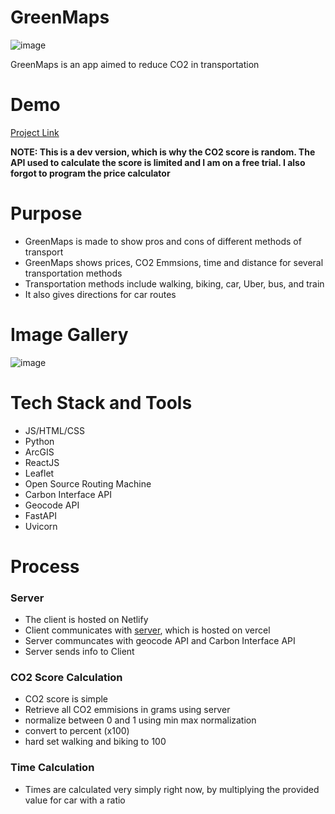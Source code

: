 # GreenMaps


![image](https://github.com/user-attachments/assets/f2b1d5a8-b670-4a5f-ad79-19a9c2d776e9)





GreenMaps is an app aimed to reduce CO2 in transportation

# Demo
[Project Link](https://peaceful-panda-d2cfcc.netlify.app/)

**NOTE: This is a dev version, which is why the CO2 score is random. The API used to calculate the score is limited and I am on a free trial. I also forgot to program the price calculator**

# Purpose

- GreenMaps is made to show pros and cons of different methods of transport
- GreenMaps shows prices, CO2 Emmsions, time and distance for several transportation methods
- Transportation methods include walking, biking, car, Uber, bus, and train
- It also gives directions for car routes

# Image Gallery
![image](https://github.com/user-attachments/assets/40ae47ee-3617-42fe-9e03-6c84dc30945e)


# Tech Stack and Tools
- JS/HTML/CSS
- Python
- ArcGIS
- ReactJS
- Leaflet
- Open Source Routing Machine
- Carbon Interface API
- Geocode API
- FastAPI
- Uvicorn


# Process

### Server
- The client is hosted on Netlify
- Client communicates with [server](https://greenmaps.vercel.app/), which is hosted on vercel
- Server communcates with geocode API and Carbon Interface API
- Server sends info to Client

  
### CO2 Score Calculation
- CO2 score is simple
- Retrieve all CO2 emmisions in grams using server
- normalize between 0 and 1 using min max normalization
- convert to percent (x100)
- hard set walking and biking to 100

### Time Calculation
- Times are calculated very simply right now, by multiplying the provided value for car with a ratio


